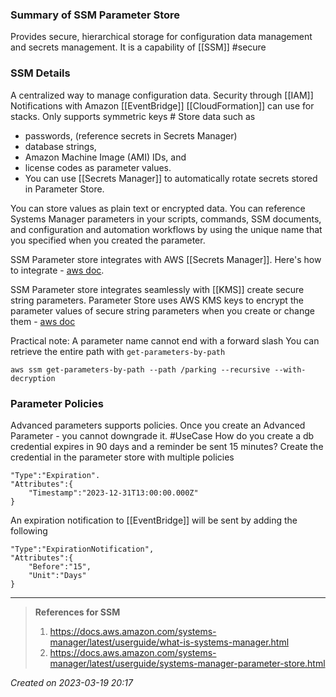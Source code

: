 ### Summary of SSM Parameter Store
Provides secure, hierarchical storage for configuration data management and secrets management. It is a capability of [[SSM]] #secure 
### SSM Details
A centralized way to manage configuration data.
Security through [[IAM]]
Notifications with Amazon [[EventBridge]]
[[CloudFormation]] can use for stacks.
Only supports symmetric keys #
Store data such as 
- passwords, (reference secrets in Secrets Manager)
- database strings, 
- Amazon Machine Image (AMI) IDs, and 
- license codes as parameter values. 
- You can use [[Secrets Manager]] to automatically rotate secrets stored in Parameter Store.
 
You can store values as plain text or encrypted data. You can reference Systems Manager parameters in your scripts, commands, SSM documents, and configuration and automation workflows by using the unique name that you specified when you created the parameter.

SSM Parameter store integrates with AWS [[Secrets Manager]]. Here's how to integrate -  [aws doc](https://docs.aws.amazon.com/systems-manager/latest/userguide/integration-ps-secretsmanager.html).

SSM Parameter store integrates seamlessly with [[KMS]] create secure string parameters. Parameter Store uses AWS KMS keys to encrypt the parameter values of secure string parameters when you create or change them - [aws doc](https://docs.aws.amazon.com/kms/latest/developerguide/services-parameter-store.html)

Practical note: A parameter name cannot end with a forward slash
You can retrieve the entire path with `get-parameters-by-path`
```
aws ssm get-parameters-by-path --path /parking --recursive --with-decryption
```
### Parameter Policies
Advanced parameters supports policies. Once you create an Advanced Parameter - you cannot downgrade it.
#UseCase How do you create a db credential expires in 90 days and a reminder be sent 15 minutes?
Create the credential in the parameter store with multiple policies
```
"Type":"Expiration".
"Attributes":{
	"Timestamp":"2023-12-31T13:00:00.000Z"
}
```
An expiration notification to [[EventBridge]] will be sent by adding the following
```
"Type":"ExpirationNotification",
"Attributes":{
	"Before":"15",
	"Unit":"Days"
}
```


---
> **References for SSM**
> 1. https://docs.aws.amazon.com/systems-manager/latest/userguide/what-is-systems-manager.html
> 2. https://docs.aws.amazon.com/systems-manager/latest/userguide/systems-manager-parameter-store.html
> 
 
*Created on 2023-03-19 20:17*